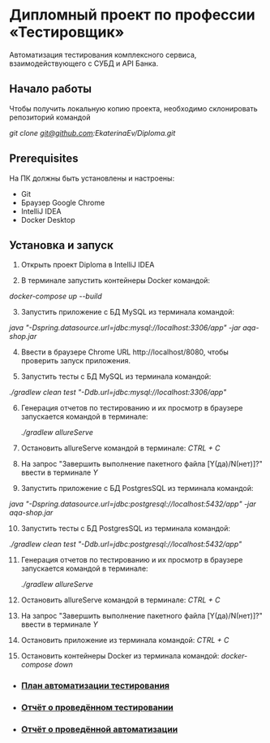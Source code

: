 # Дипломный проект по профессии «Тестировщик»

Автоматизация тестирования комплексного сервиса, взаимодействующего с СУБД и API Банка.

## Начало работы

Чтобы получить локальную копию проекта, необходимо склонировать репозиторий командой 

*git clone git@github.com:EkaterinaEv/Diploma.git*


## Prerequisites

На ПК должны быть установлены и настроены:

- Git
- Браузер Google Chrome
- IntelliJ IDEA
- Docker Desktop

## Установка и запуск

1. Открыть проект Diploma в IntelliJ IDEA

2. В терминале запустить контейнеры Docker командой:
   
*docker-compose up --build*

3. Запустить приложение с БД MySQL из терминала командой:

*java "-Dspring.datasource.url=jdbc:mysql://localhost:3306/app" -jar aqa-shop.jar*

4. Ввести в браузере Сhrome URL http://localhost/8080, чтобы проверить запуск приложения.

5. Запустить тесты с БД MySQL из терминала командой:
   
*./gradlew clean test "-Ddb.url=jdbc:mysql://localhost:3306/app"*

6. Генерация отчетов по тестированию и их просмотр в браузере запускается командой в терминале:

   *./gradlew allureServe*
   
7. Остановить allureServe командой в терминале: *CTRL + C*

8. На запрос "Завершить выполнение пакетного файла [Y(да)/N(нет)]?" ввести в терминале *Y*

9. Запустить приложение с БД PostgresSQL из терминала командой:
   
*java "-Dspring.datasource.url=jdbc:postgresql://localhost:5432/app" -jar aqa-shop.jar*

10. Запустить тесты с БД PostgresSQL из терминала командой:
    
*./gradlew clean test "-Ddb.url=jdbc:postgresql://localhost:5432/app"*

11. Генерация отчетов по тестированию и их просмотр в браузере запускается командой в терминале:

    *./gradlew allureServe*
    
13. Остановить allureServe командой в терминале: *CTRL + C*

14. На запрос "Завершить выполнение пакетного файла [Y(да)/N(нет)]?" ввести в терминале *Y*

15. Остановить приложение из терминала командой: *CTRL + C*
   
16. Остановить контейнеры Docker из терминала командой: *docker-compose down*


* ### [План автоматизации тестирования](https://github.com/danlisov/DiplomaProject/blob/main/Plan.md#план-автоматизации-тестирования-вэб-сервиса-для-покупки-тура-с-оплатой-дебетовой-или-кредитной-картой)
* ### [Отчёт о проведённом тестировании]()
* ### [Отчёт о проведённой автоматизации]()
